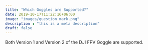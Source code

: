 ```yaml
---
title: "Which Goggles are Supported?"
date: 2019-10-17T11:22:16+06:00
image: "images/question mark.png"
description : "this is a meta description"
draft: false
---
```


Both Version 1 and Version 2 of the DJI FPV Goggle are supported. 
